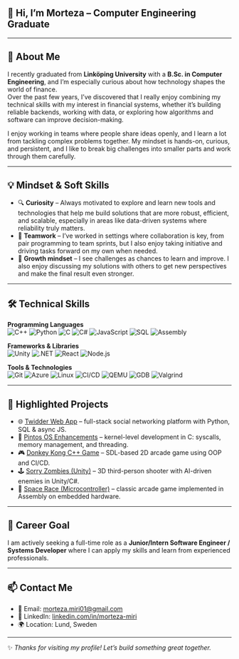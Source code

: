 ## 👋 Hi, I’m Morteza – Computer Engineering Graduate

---

## 🌟 About Me
I recently graduated from **Linköping University** with a **B.Sc. in Computer Engineering**, and I’m especially curious about how technology shapes the world of finance.  
Over the past few years, I’ve discovered that I really enjoy combining my technical skills with my interest in financial systems, whether it’s building reliable backends, working with data, or exploring how algorithms and software can improve decision-making.  

I enjoy working in teams where people share ideas openly, and I learn a lot from tackling complex problems together. My mindset is hands-on, curious, and persistent, and I like to break big challenges into smaller parts and work through them carefully.  

---

## 💡 Mindset & Soft Skills
- 🔍 **Curiosity** – Always motivated to explore and learn new tools and technologies that help me build solutions that are more robust, efficient, and scalable, especially in areas like data-driven systems where reliability truly matters.
- 🤝 **Teamwork** – I’ve worked in settings where collaboration is key, from pair programming to team sprints, but I also enjoy taking initiative and driving tasks forward on my own when needed.
- 🚀 **Growth mindset** – I see challenges as chances to learn and improve. I also enjoy discussing my solutions with others to get new perspectives and make the final result even stronger.
---

## 🛠️ Technical Skills

**Programming Languages**  
![C++](https://img.shields.io/badge/C++-00599C?style=for-the-badge&logo=cplusplus&logoColor=white)
![Python](https://img.shields.io/badge/Python-3776AB?style=for-the-badge&logo=python&logoColor=white)
![C](https://img.shields.io/badge/C-00599C?style=for-the-badge&logo=c&logoColor=white)
![C#](https://img.shields.io/badge/C%23-239120?style=for-the-badge&logo=csharp&logoColor=white)
![JavaScript](https://img.shields.io/badge/JavaScript-F7DF1E?style=for-the-badge&logo=javascript&logoColor=black)
![SQL](https://img.shields.io/badge/SQL-003B57?style=for-the-badge&logo=databricks&logoColor=white)
![Assembly](https://img.shields.io/badge/Assembly-6E4C13?style=for-the-badge&logo=none&logoColor=white)

**Frameworks & Libraries**  
![Unity](https://img.shields.io/badge/Unity-100000?style=for-the-badge&logo=unity&logoColor=white)
![.NET](https://img.shields.io/badge/.NET-512BD4?style=for-the-badge&logo=dotnet&logoColor=white)
![React](https://img.shields.io/badge/React-20232A?style=for-the-badge&logo=react&logoColor=61DAFB)
![Node.js](https://img.shields.io/badge/Node.js-43853D?style=for-the-badge&logo=node-dot-js&logoColor=white)

**Tools & Technologies**  
![Git](https://img.shields.io/badge/Git-F05032?style=for-the-badge&logo=git&logoColor=white)
![Azure](https://img.shields.io/badge/Microsoft%20Azure-0078D4?style=for-the-badge&logo=microsoftazure&logoColor=white)
![Linux](https://img.shields.io/badge/Linux-FCC624?style=for-the-badge&logo=linux&logoColor=black)
![CI/CD](https://img.shields.io/badge/CI%2FCD-2088FF?style=for-the-badge&logo=github-actions&logoColor=white)
![QEMU](https://img.shields.io/badge/QEMU-FF6600?style=for-the-badge&logo=qemu&logoColor=white)
![GDB](https://img.shields.io/badge/GDB-000000?style=for-the-badge&logo=gnu&logoColor=white)
![Valgrind](https://img.shields.io/badge/Valgrind-5C2D91?style=for-the-badge&logo=none&logoColor=white)  


---

## 📌 Highlighted Projects 
- 🌐 [Twidder Web App](https://github.com/M0rteza02/Donkey-Kong) – full-stack social networking platform with Python, SQL & async JS.  
- 🧵 [Pintos OS Enhancements](https://github.com/M0rteza02/Operativsystem-Pintos) – kernel-level development in C: syscalls, memory management, and threading.  
- 🎮 [Donkey Kong C++ Game](https://github.com/M0rteza02/Donkey-Kong) – SDL-based 2D arcade game using OOP and CI/CD.  
- 🕹️ [Sorry Zombies (Unity)](https://github.com/M0rteza02/Sorry-zombie-Unity) – 3D third-person shooter with AI-driven enemies in Unity/C#.  
- 🔌 [Space Race (Microcontroller)](https://github.com/M0rteza02/Space-Race) – classic arcade game implemented in Assembly on embedded hardware.  

---

## 🎯 Career Goal
I am actively seeking a full-time role as a **Junior/Intern Software Engineer / Systems Developer** where I can apply my skills and learn from experienced professionals.

---

## 📫 Contact Me
- 📧 Email: [morteza.miri01@gmail.com](mailto:morteza.miri01@gmail.com)  
- 💼 LinkedIn: [linkedin.com/in/morteza-miri](https://www.linkedin.com/in/morteza-miri)  
- 🌍 Location: Lund, Sweden  

---
✨ *Thanks for visiting my profile! Let’s build something great together.*
